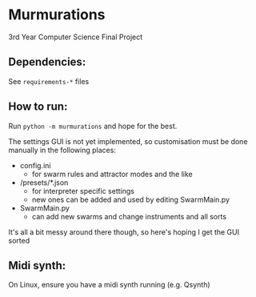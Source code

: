 # Murmurations
3rd Year Computer Science Final Project


## Dependencies:

See `requirements-*` files

## How to run:

Run `python -m murmurations` and hope for the best.

The settings GUI is not yet implemented, so customisation must be done manually in the following places:
* config.ini
    * for swarm rules and attractor modes and the like
* /presets/*.json
    * for interpreter specific settings
    * new ones can be added and used by editing SwarmMain.py
* SwarmMain.py
    * can add new swarms and change instruments and all sorts

It's all a bit messy around there though, so here's hoping I get the GUI sorted

## Midi synth:

On Linux, ensure you have a midi synth running (e.g. Qsynth)